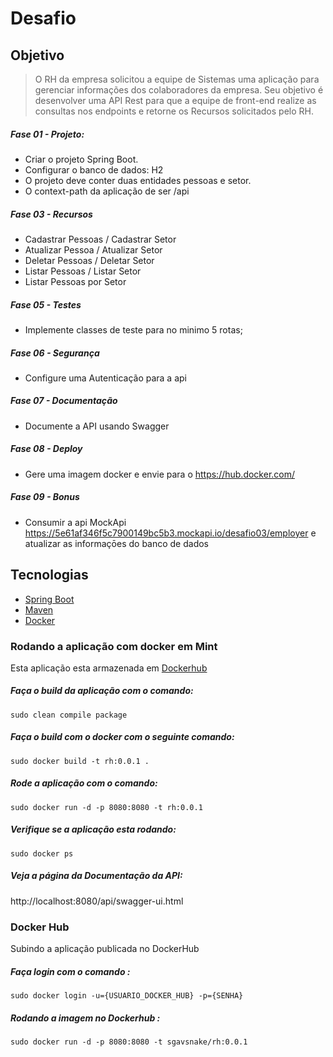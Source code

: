 # Desafio
## Objetivo

>O RH da empresa solicitou a equipe de Sistemas uma aplicação para gerenciar informações
>dos colaboradores da empresa. Seu objetivo é desenvolver uma API Rest para que a equipe
>de front-end realize as consultas nos endpoints e retorne os Recursos solicitados pelo RH.

##### Fase 01 - Projeto:
 -  Criar o projeto Spring Boot.
 - Configurar o banco de dados: H2
 -  O projeto deve conter duas entidades pessoas e setor.
 -  O context-path da aplicação de ser /api
##### Fase 03 - Recursos
 -  Cadastrar Pessoas / Cadastrar Setor
 -  Atualizar Pessoa / Atualizar Setor
 -  Deletar Pessoas / Deletar Setor
 -  Listar Pessoas / Listar Setor
 -  Listar Pessoas por Setor
##### Fase 05 - Testes
 -  Implemente classes de teste para no minimo 5 rotas;
##### Fase 06 - Segurança
 -  Configure uma Autenticação para a api
##### Fase 07 - Documentação
 -  Documente a API usando Swagger
##### Fase 08 - Deploy
 -  Gere uma imagem docker e envie para o https://hub.docker.com/
##### Fase 09 - Bonus
  - Consumir a api MockApi
 https://5e61af346f5c7900149bc5b3.mockapi.io/desafio03/employer
 e atualizar as 
informaçōes do banco de dados

## Tecnologias
* [Spring Boot](https://docs.spring.io/spring-boot/docs/current/reference/html/)
* [Maven](https://maven.apache.org/guides/index.html)
* [Docker](https://docs.docker.com/)

### Rodando a aplicação com docker em Mint
Esta aplicação esta armazenada em [Dockerhub](https://hub.docker.com/)
##### Faça o build da aplicação com o comando:
```
sudo clean compile package
```
##### Faça o build com o docker com o seguinte comando:
```
sudo docker build -t rh:0.0.1 .
```
##### Rode a aplicação com o comando:
```
sudo docker run -d -p 8080:8080 -t rh:0.0.1
```
##### Verifique se a aplicação esta rodando:
```
sudo docker ps
```
##### Veja a página da Documentação da API:
http://localhost:8080/api/swagger-ui.html

### Docker Hub
Subindo a aplicação publicada no DockerHub

##### Faça login com o comando :
```
sudo docker login -u={USUARIO_DOCKER_HUB} -p={SENHA}
```
##### Rodando a imagem no Dockerhub :
```
sudo docker run -d -p 8080:8080 -t sgavsnake/rh:0.0.1
```
